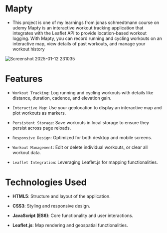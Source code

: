 
# Mapty
- This project is one of my learnings from jonas schmedtmann course on udemy
Mapty is an interactive workout tracking application that integrates with the Leaflet API to provide location-based workout logging. With Mapty, you can record running and cycling workouts on an interactive map, view details of past workouts, and manage your workout history

![Screenshot 2025-01-12 231035](https://github.com/user-attachments/assets/63de93e1-10bc-42f9-b87c-ecaa3f03403e)

# Features
- `Workout Tracking`: Log running and cycling workouts with details like distance, duration, cadence, and elevation gain.

- `Interactive Map`: Use your geolocation to display an interactive map and plot workouts as markers.

- `Persistent Storage`: Save workouts in local storage to ensure they persist across page reloads.

- `Responsive Design`: Optimized for both desktop and mobile screens.

- `Workout Management`: Edit or delete individual workouts, or clear all workout data.

- `Leaflet Integration`: Leveraging Leaflet.js for mapping functionalities.

# Technologies Used

- **HTML5**: Structure and layout of the application.

- **CSS3**: Styling and responsive design.

- **JavaScript (ES6)**: Core functionality and user interactions.

- **Leaflet.js**: Map rendering and geospatial functionalities.

